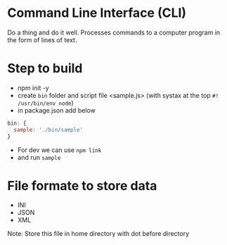 # Command Line Interface (CLI)

Do a thing and do it well. Processes commands to a computer program in the form of lines of text.

# Step to build 

* npm init -y
* create `bin` folder and script file <sample.js> (with systax at the top `#! /usr/bin/env node`)
* in package.json add below 
```js
bin: {
  sample: './bin/sample'
}
```
* For dev we can use `npm link`
* and run `sample`

# File formate to store data

* INI
* JSON
* XML

Note: Store this file in home directory with dot before directory
